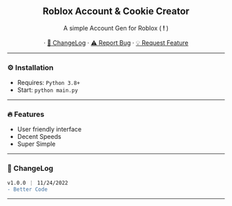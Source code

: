 
<div align="center">
  <kbd>
  </a>
  </kbd>
  
  <h2 align="center">Roblox Account & Cookie Creator</h2>

  <p align="center">
    A simple Account Gen for Roblox (<b> ! </b>)
    <br />
    <br />
    ·
    <a href="https://github.com/rdimo3/Roblox-Account-Creator#-changelog">📜 ChangeLog</a>
    ·
    <a href="https://github.com/rdimo3/Roblox-Account-Creator/issues">⚠️ Report Bug</a>
    ·
    <a href="https://github.com/rdimo3/Roblox-Account-Creator/issues">💡 Request Feature</a>
  </p>
</div>

---------------------------------------

### ⚙️ Installation
* Requires: `Python 3.8+`
* Start: `python main.py`

---------------------------------------

### 🔥 Features
* User friendly interface
* Decent Speeds
* Super Simple


---------------------------------------

### 📜 ChangeLog

```diff
v1.0.0 ⋮ 11/24/2022
- Better Code
```

---------------------------------------
